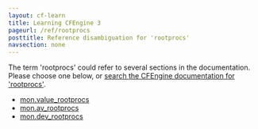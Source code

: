 ```yaml
---
layout: cf-learn
title: Learning CFEngine 3
pageurl: /ref/rootprocs
posttitle: Reference disambiguation for 'rootprocs'
navsection: none
---
```


The term 'rootprocs' could refer to several sections in the documentation. Please choose one below, or
[search the CFEngine documentation for 'rootprocs'](http://docs.cfengine.com/latest/search.html?q=rootprocs).

- [mon.value_rootprocs](http://docs.cfengine.com/latest/reference-special-variables-mon.html#mon-value_rootprocs)
- [mon.av_rootprocs](http://docs.cfengine.com/latest/reference-special-variables-mon.html#mon-av_rootprocs)
- [mon.dev_rootprocs](http://docs.cfengine.com/latest/reference-special-variables-mon.html#mon-dev_rootprocs)
